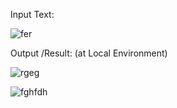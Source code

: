 Input Text: 

![fer](https://user-images.githubusercontent.com/56412471/138053885-7cfc1da9-7154-4cec-8903-d90056183b67.JPG)

Output /Result: (at Local Environment)

![rgeg](https://user-images.githubusercontent.com/56412471/138054364-28e08ba0-2fea-4650-b846-9b0e44df58ae.JPG)


![fghfdh](https://user-images.githubusercontent.com/56412471/138054073-c2e37481-8783-48ff-9d5a-0877fc5db30f.JPG)
